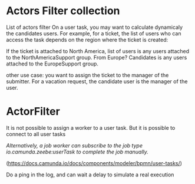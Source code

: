 # Actors Filter collection

List of actors filter On a user task, you may want to calculate dynamicaly the candidates users. For example, for a
ticket, the list of users who can access the task depends on the region where the ticket is created:

If the ticket is attached to North America, list of users is any users attached to the NorthAmericaSupport group. From
Europe? Candidates is any users attached to the EuropeSupport group.

other use case: you want to assign the ticket to the manager of the submitter. For a vacation request, the candidate
user is the manager of the user.

# ActorFilter

It is not possible to assign a worker to a user task. But it is possible to connect to all user tasks

<i>Alternatively, a job worker can subscribe to the job type io.camunda.zeebe:userTask to complete the job manually.</i>

(https://docs.camunda.io/docs/components/modeler/bpmn/user-tasks/)

Do a ping in the log, and can wait a delay to simulate a real execution


